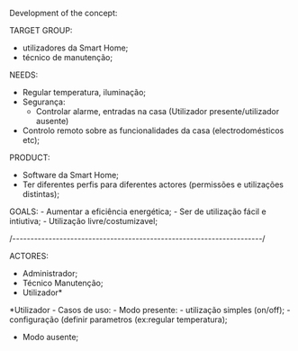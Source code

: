 Development of the concept:

TARGET GROUP:
  - utilizadores da Smart Home;
  - técnico de manutenção;
  
NEEDS:
  - Regular temperatura, iluminação;
  - Segurança:
    - Controlar alarme, entradas na casa
    (Utilizador presente/utilizador ausente)
  - Controlo remoto sobre as funcionalidades da casa (electrodomésticos  etc);
  
 PRODUCT:
  - Software da Smart Home;
  - Ter diferentes perfis para diferentes actores (permissões e utilizações distintas);
  
  GOALS:
    - Aumentar a eficiência energética;
    - Ser de utilização fácil e intiutiva;
    - Utilização livre/costumizavel;
  
/---------------------------------------------------------------------/  
  
  
  
ACTORES:
  - Administrador;
  - Técnico Manutenção;
  - Utilizador*  
 
 *Utilizador - Casos de uso:
    - Modo presente:
     - utilização simples (on/off);
     - configuração (definir parametros (ex:regular temperatura);
   - Modo ausente;

